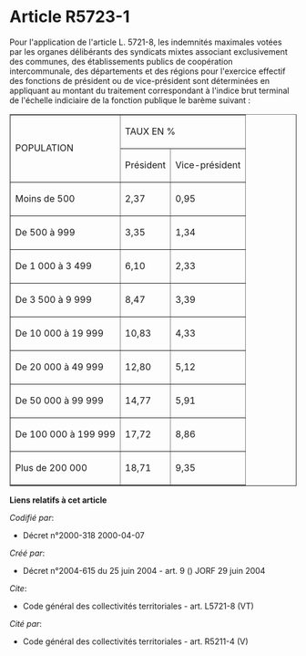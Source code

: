 # Article R5723-1

Pour l'application de l'article L. 5721-8, les indemnités maximales votées par les organes délibérants des syndicats mixtes
associant exclusivement des communes, des établissements publics de coopération intercommunale, des départements et des
régions pour l'exercice effectif des fonctions de président ou de vice-président sont déterminées en appliquant au montant du
traitement correspondant à l'indice brut terminal de l'échelle indiciaire de la fonction publique le barème suivant : 

<table border="1" cellpadding="0" cellspacing="0" align="center">
  <tbody>
    <tr>
      <td rowspan="2">

POPULATION 

</td>
      <td colspan="2">

TAUX EN % 

</td>
    </tr>
    <tr>
      <td>

Président 

</td>
      <td>

Vice-président 

</td>
    </tr>
    <tr>
      <td>

Moins de 500 

</td>
      <td>

2,37 

</td>
      <td>

0,95 

</td>
    </tr>
    <tr>
      <td>

De 500 à 999 

</td>
      <td>

3,35 

</td>
      <td>

1,34 

</td>
    </tr>
    <tr>
      <td>

De 1 000 à 3 499 

</td>
      <td>

6,10 

</td>
      <td>

2,33 

</td>
    </tr>
    <tr>
      <td>

De 3 500 à 9 999 

</td>
      <td>

8,47 

</td>
      <td>

3,39 

</td>
    </tr>
    <tr>
      <td>

De 10 000 à 19 999 

</td>
      <td>

10,83 

</td>
      <td>

4,33 

</td>
    </tr>
    <tr>
      <td>

De 20 000 à 49 999 

</td>
      <td>

12,80 

</td>
      <td>

5,12 

</td>
    </tr>
    <tr>
      <td>

De 50 000 à 99 999 

</td>
      <td>

14,77 

</td>
      <td>

5,91 

</td>
    </tr>
    <tr>
      <td>

De 100 000 à 199 999 

</td>
      <td>

17,72 

</td>
      <td>

8,86 

</td>
    </tr>
    <tr>
      <td>

Plus de 200 000 

</td>
      <td>

18,71 

</td>
      <td>

9,35

</td>
    </tr>
  </tbody>
</table>

**Liens relatifs à cet article**

_Codifié par_:

  - Décret n°2000-318 2000-04-07

_Créé par_:

  - Décret n°2004-615 du 25 juin 2004 - art. 9 () JORF 29 juin 2004

_Cite_:

  - Code général des collectivités territoriales - art. L5721-8 (VT)

_Cité par_:

  - Code général des collectivités territoriales - art. R5211-4 (V)
